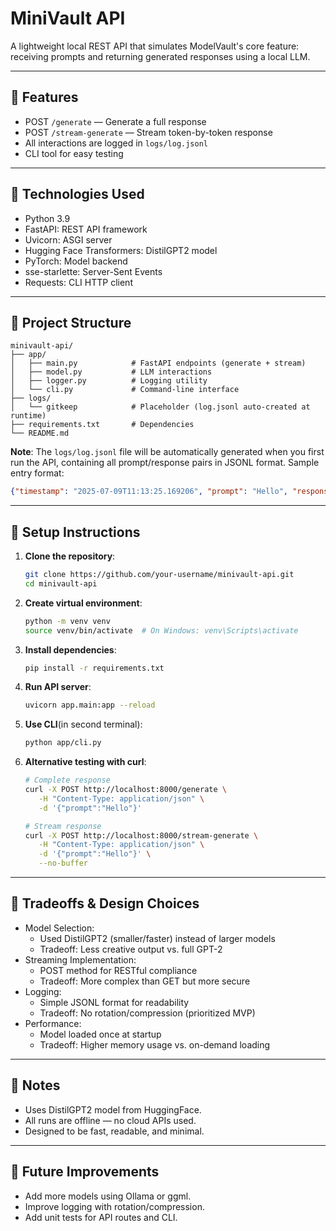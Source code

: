 # MiniVault API

A lightweight local REST API that simulates ModelVault's core feature: receiving prompts and returning generated responses using a local LLM.

---

## 🚀 Features

- POST `/generate` — Generate a full response
- POST `/stream-generate` — Stream token-by-token response
- All interactions are logged in `logs/log.jsonl`
- CLI tool for easy testing

---

## 🧠 Technologies Used

- Python 3.9
- FastAPI: REST API framework
- Uvicorn: ASGI server
- Hugging Face Transformers: DistilGPT2 model
- PyTorch: Model backend
- sse-starlette: Server-Sent Events
- Requests: CLI HTTP client

---

## 📁 Project Structure

```
minivault-api/
├── app/
│   ├── main.py            # FastAPI endpoints (generate + stream)
│   ├── model.py           # LLM interactions
│   ├── logger.py          # Logging utility
│   └── cli.py             # Command-line interface
├── logs/
│   └── gitkeep            # Placeholder (log.jsonl auto-created at runtime)
├── requirements.txt       # Dependencies
└── README.md
```

**Note**: The `logs/log.jsonl` file will be automatically generated when you first run the API, containing all prompt/response pairs in JSONL format.
Sample entry format:
```json
{"timestamp": "2025-07-09T11:13:25.169206", "prompt": "Hello", "response": "Hello! Welcome to ModelVault's API simulation. How can I assist you today?"}
```   
---

## 🏁 Setup Instructions

1. **Clone the repository**:
   ```bash
   git clone https://github.com/your-username/minivault-api.git
   cd minivault-api

2. **Create virtual environment**:
   ```bash
   python -m venv venv
   source venv/bin/activate  # On Windows: venv\Scripts\activate

3. **Install dependencies**:
   ```bash
   pip install -r requirements.txt

4. **Run API server**:
   ```bash
   uvicorn app.main:app --reload

5. **Use CLI**(in second terminal):
   ```bash
   python app/cli.py

6. **Alternative testing with curl**:
   ```bash
   # Complete response
   curl -X POST http://localhost:8000/generate \
      -H "Content-Type: application/json" \
      -d '{"prompt":"Hello"}'
   
   # Stream response
   curl -X POST http://localhost:8000/stream-generate \
      -H "Content-Type: application/json" \
      -d '{"prompt":"Hello"}' \
      --no-buffer
   
---

## 🔧 Tradeoffs & Design Choices

- Model Selection:
     - Used DistilGPT2 (smaller/faster) instead of larger models
     - Tradeoff: Less creative output vs. full GPT-2
- Streaming Implementation:
     - POST method for RESTful compliance
     - Tradeoff: More complex than GET but more secure
- Logging:
     - Simple JSONL format for readability
     - Tradeoff: No rotation/compression (prioritized MVP)
- Performance:
     - Model loaded once at startup
     - Tradeoff: Higher memory usage vs. on-demand loading

---

## 📌 Notes

- Uses DistilGPT2 model from HuggingFace.
- All runs are offline — no cloud APIs used.
- Designed to be fast, readable, and minimal.

---

## 🧪 Future Improvements

- Add more models using Ollama or ggml.
- Improve logging with rotation/compression.
- Add unit tests for API routes and CLI.

